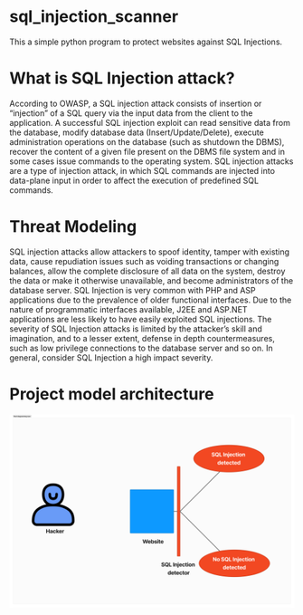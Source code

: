 ﻿# sql_injection_scanner
This a simple python program to protect websites against SQL Injections. 

# What is SQL Injection attack?
According to OWASP, a SQL injection attack consists of insertion or “injection” of a SQL query via the input data from the client to the application. A successful SQL injection exploit can read sensitive data from the database, modify database data (Insert/Update/Delete), execute administration operations on the database (such as shutdown the DBMS), recover the content of a given file present on the DBMS file system and in some cases issue commands to the operating system. SQL injection attacks are a type of injection attack, in which SQL commands are injected into data-plane input in order to affect the execution of predefined SQL commands.

# Threat Modeling
SQL injection attacks allow attackers to spoof identity, tamper with existing data, cause repudiation issues such as voiding transactions or changing balances, allow the complete disclosure of all data on the system, destroy the data or make it otherwise unavailable, and become administrators of the database server.
SQL Injection is very common with PHP and ASP applications due to the prevalence of older functional interfaces. Due to the nature of programmatic interfaces available, J2EE and ASP.NET applications are less likely to have easily exploited SQL injections.
The severity of SQL Injection attacks is limited by the attacker’s skill and imagination, and to a lesser extent, defense in depth countermeasures, such as low privilege connections to the database server and so on. In general, consider SQL Injection a high impact severity.

# Project model architecture
![A test image](Diagram.png)
